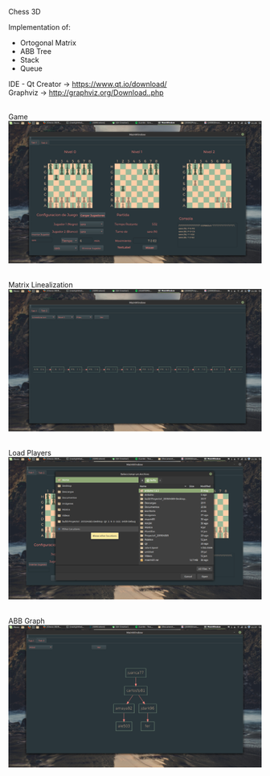 Chess 3D </br>

Implementation of: </br>
 <ul>
  <li>Ortogonal Matrix</li>
  <li>ABB Tree</li>
  <li>Stack</li>
  <li>Queue</li>
</ul> 

IDE - Qt Creator  -> https://www.qt.io/download/<br />
Graphviz          -> http://graphviz.org/Download..php<br /><br />

Game<br />
![alt text](https://github.com/flores080/Chess-3D/blob/master/01.png)<br /><br />

Matrix Linealization<br />
![alt text](https://github.com/flores080/Chess-3D/blob/master/02.png)<br /><br />

Load Players<br />
![alt text](https://github.com/flores080/Chess-3D/blob/master/03.png)<br /><br />

ABB Graph<br />
![alt text](https://github.com/flores080/Chess-3D/blob/master/04.png)
